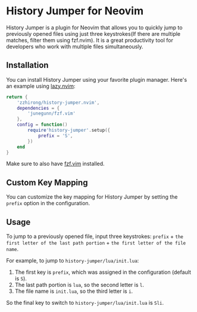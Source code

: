 # History Jumper for Neovim

History Jumper is a plugin for Neovim that allows you to quickly jump to previously opened files using just three keystrokes(If there are multiple matches, filter them using fzf.nvim). It is a great productivity tool for developers who work with multiple files simultaneously.

## Installation

You can install History Jumper using your favorite plugin manager. Here's an example using [lazy.nvim](https://github.com/tjdevries/lazy.nvim):

```lua
return {
    'zzhirong/history-jumper.nvim',
    dependencies = {
        'junegunn/fzf.vim'
    },
    config = function()
        require'history-jumper'.setup({
            prefix = 'S',
        })
    end
}
```

Make sure to also have [fzf.vim](https://github.com/junegunn/fzf.vim) installed.

## Custom Key Mapping

You can customize the key mapping for History Jumper by setting the `prefix` option in the configuration.

## Usage

To jump to a previously opened file, input three keystrokes: `prefix` + `the first letter of the last path portion` + `the first letter of the file name`.

For example, to jump to `history-jumper/lua/init.lua`:

1. The first key is `prefix`, which was assigned in the configuration (default is `S`).
2. The last path portion is `lua`, so the second letter is `l`.
3. The file name is `init.lua`, so the third letter is `i`.

So the final key to switch to `history-jumper/lua/init.lua` is `Sli`.
